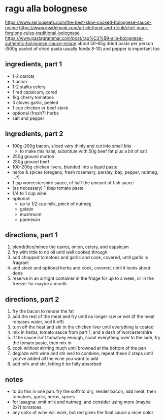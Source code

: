 # ragu alla bolognese

https://www.seriouseats.com/the-best-slow-cooked-bolognese-sauce-recipe
https://www.insidehook.com/article/food-and-drink/chef-marc-forgione-rules-traditional-bolognese
https://www.pastagrammar.com/post/rag%C3%B9-alla-bolognese-authentic-bolognese-sauce-recipe
about 50-65g dried pasta per person (500g packet of dried pasta usually feeds 8-10)
and pepper is important too

## ingredients, part 1

[//]: # (TODO: this is pretty much passata and could be a separate page)

* 1-2 carrots
* 1 onion
* 1-2 stalks celery
* 1 red capsicum, cored
* 1kg cherry tomatoes
* 5 cloves garlic, peeled
* 1 cup chicken or beef stock
* optional (fresh?) herbs
* salt and pepper

## ingredients, part 2

* 100g-200g bacon, sliced very thinly and cut into small bits
  * to make this halal, substitute with 50g beef fat plus a bit of salt
* 250g ground mutton
* 250g ground beef
* 100-200g chicken livers, blended into a liquid paste
* herbs & spices (oregano, fresh rosemary, parsley, bay, pepper, nutmeg, ...?)
* 1 tsp worcestershire sauce, of half the amount of fish sauce
* (as necessary) 1 tbsp tomato paste
* 1/4 to 1 cup wine
* optional:
    * up to 1/2 cup milk, pinch of nutmeg
    * gelatin
    * mushroom
    * parmesan

## directions, part 1

1. blend/dice/mince the carrot, onion, celery, and capsicum
2. fry with little to no oil until well cooked through
3. add chopped tomatoes and garlic and cook, covered, until garlic is fragrant
4. add stock and optional herbs and cook, covered, until it looks about done
5. reserve in an airtight container in the fridge for up to a week, or in the freezer for maybe a month

## directions, part 2

1. fry the bacon to render the fat
2. add the rest of the meat and fry until no longer raw or wet (if the meat releases water, boil it off)
3. turn off the heat and stir in the chicken liver until everything is coated
4. mix in herbs, tomato sauce from part 1, and a dash of worcestershire
5. if the sauce isn't tomatoey enough, scoot everything over to the side, fry the tomato paste, then mix in
6. cook without stirring much until browned at the bottom of the pan
7. deglaze with wine and stir well to combine; repeat these 2 steps until you've added all the wine you want to add
8. add milk and stir, letting it be fully absorbed

## notes

* to do this in one pan: fry the soffrito dry, render bacon, add meat, then tomatoes, garlic, herbs, spices
* for lasagna: omit milk and nutmeg, and consider using more (maybe 2x?) tomatoes
* any color of wine will work, but red gives the final sauce a nicer color